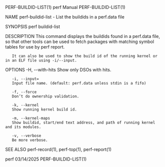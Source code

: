 PERF-BUILDID-LIST(1)							  perf Manual							  PERF-BUILDID-LIST(1)

NAME
       perf-buildid-list - List the buildids in a perf.data file

SYNOPSIS
       perf buildid-list <options>

DESCRIPTION
       This command displays the buildids found in a perf.data file, so that other tools can be used to fetch packages with matching symbol tables for use by
       perf report.

       It can also be used to show the build id of the running kernel or in an ELF file using -i/--input.

OPTIONS
       -H, --with-hits
	   Show only DSOs with hits.

       -i, --input=
	   Input file name. (default: perf.data unless stdin is a fifo)

       -f, --force
	   Don’t do ownership validation.

       -k, --kernel
	   Show running kernel build id.

       -m, --kernel-maps
	   Show buildid, start/end text address, and path of running kernel and its modules.

       -v, --verbose
	   Be more verbose.

SEE ALSO
       perf-record(1), perf-top(1), perf-report(1)

perf									  03/14/2025							  PERF-BUILDID-LIST(1)
